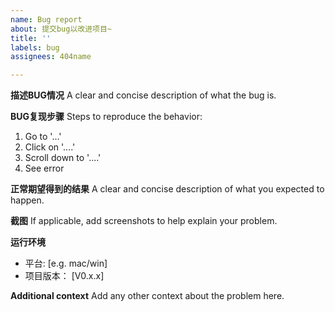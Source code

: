 ```yaml
---
name: Bug report
about: 提交bug以改进项目~
title: ''
labels: bug
assignees: 404name

---
```


**描述BUG情况**
A clear and concise description of what the bug is.

**BUG复现步骤**
Steps to reproduce the behavior:
1. Go to '...'
2. Click on '....'
3. Scroll down to '....'
4. See error

**正常期望得到的结果**
A clear and concise description of what you expected to happen.

**截图**
If applicable, add screenshots to help explain your problem.

**运行环境**
 - 平台: [e.g. mac/win]
 - 项目版本： [V0.x.x]

**Additional context**
Add any other context about the problem here.
